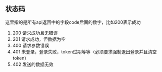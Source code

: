 ## 状态码

这里指的是所有api返回中的字段code后面的数字，比如200表示成功

1. 200 请求成功且无错误
2. 201 请求成功，但数据为空
3. 400 请求参数错误
4. 401 未登录，登录失败，token过期等等（必须要求强制退出登录并且清空token）
5. 402 发送的数据无效